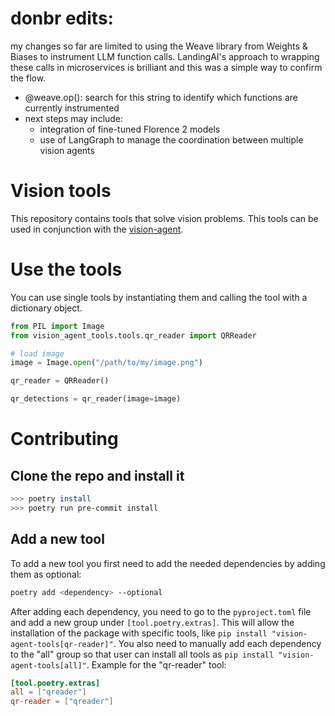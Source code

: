 # donbr edits:

my changes so far are limited to using the Weave library from Weights & Biases to instrument LLM function calls.  LandingAI's approach to wrapping these calls in microservices is brilliant and this was a simple way to confirm the flow.
- @weave.op():  search for this string to identify which functions are currently instrumented
- next steps may include:
    - integration of fine-tuned Florence 2 models
    - use of LangGraph to manage the coordination between multiple vision agents

# Vision tools

This repository contains tools that solve vision problems. This tools can be used in conjunction with the [vision-agent](https://github.com/landing-ai/vision-agent).

# Use the tools

You can use single tools by instantiating them and calling the tool with a dictionary object.

```python
from PIL import Image
from vision_agent_tools.tools.qr_reader import QRReader

# load image
image = Image.open("/path/to/my/image.png")

qr_reader = QRReader()

qr_detections = qr_reader(image=image)
```

# Contributing

## Clone the repo and install it

```bash
>>> poetry install
>>> poetry run pre-commit install
```

## Add a new tool

To add a new tool you first need to add the needed dependencies by adding them as optional:

```bash
poetry add <dependency> --optional
```

After adding each dependency, you need to go to the `pyproject.toml` file and add a new group under `[tool.poetry.extras]`. This will allow the installation of the package with specific tools, like `pip install "vision-agent-tools[qr-reader]"`. You also need to manually add each dependency to the "all" group so that user can install all tools as `pip install "vision-agent-tools[all]"`. Example for the "qr-reader" tool:

```toml
[tool.poetry.extras]
all = ["qreader"]
qr-reader = ["qreader"]
```

